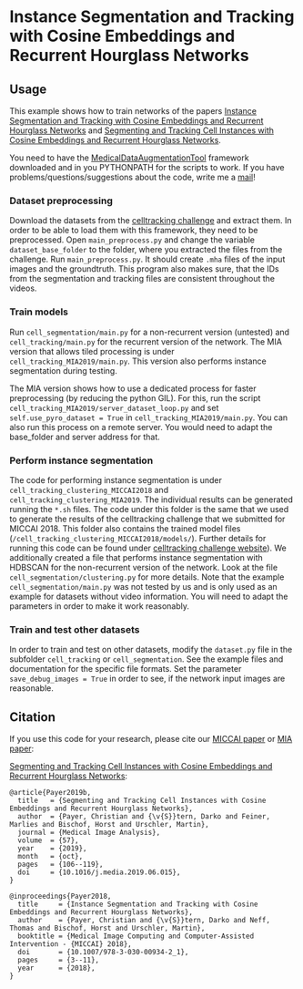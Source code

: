 # Instance Segmentation and Tracking with Cosine Embeddings and Recurrent Hourglass Networks

## Usage
This example shows how to train networks of the papers [Instance Segmentation and Tracking with Cosine Embeddings and Recurrent Hourglass Networks](https://doi.org/10.1007/978-3-030-00934-2_1) and [Segmenting and Tracking Cell Instances with Cosine Embeddings and Recurrent Hourglass Networks](https://doi.org/10.1016/j.media.2019.06.015).

You need to have the [MedicalDataAugmentationTool](https://github.com/christianpayer/MedicalDataAugmentationTool) framework downloaded and in you PYTHONPATH for the scripts to work.
If you have problems/questions/suggestions about the code, write me a [mail](mailto:christian.payer@gmx.net)!

### Dataset preprocessing
Download the datasets from the [celltracking challenge](http://www.celltrackingchallenge.net/) and extract them. In order to be able to load them with this framework, they need to be preprocessed. Open `main_preprocess.py` and change the variable `dataset_base_folder` to the folder, where you extracted the files from the challenge.
Run `main_preprocess.py`. It should create `.mha` files of the input images and the groundtruth. This program also makes sure, that the IDs from the segmentation and tracking files are consistent throughout the videos.

### Train models
Run `cell_segmentation/main.py` for a non-recurrent version (untested) and `cell_tracking/main.py` for the recurrent version of the network.
The MIA version that allows tiled processing is under `cell_tracking_MIA2019/main.py`. This version also performs instance segmentation during testing.

The MIA version shows how to use a dedicated process for faster preprocessing (by reducing the python GIL). For this, run the script `cell_tracking_MIA2019/server_dataset_loop.py` and set `self.use_pyro_dataset = True` in `cell_tracking_MIA2019/main.py`. You can also run this process on a remote server. You would need to adapt the base_folder and server address for that.

### Perform instance segmentation
The code for performing instance segmentation is under `cell_tracking_clustering_MICCAI2018` and  `cell_tracking_clustering_MIA2019`. The individual results can be generated running the `*.sh` files. The code under this folder is the same that we used to generate the results of the celltracking challenge that we submitted for MICCAI 2018. This folder also contains the trained model files (`/cell_tracking_clustering_MICCAI2018/models/`). Further details for running this code can be found under [celltracking challenge website](http://www.celltrackingchallenge.net/participants/TUG-AT/)).
We additionally created a file that performs instance segmentation with HDBSCAN for the non-recurrent version of the network. Look at the file `cell_segmentation/clustering.py` for more details. Note that the example `cell_segmentation/main.py` was not tested by us and is only used as an example for datasets without video information. You will need to adapt the parameters in order to make it work reasonably.

### Train and test other datasets
In order to train and test on other datasets, modify the `dataset.py` file in the subfolder `cell_tracking` or `cell_segmentation`. See the example files and documentation for the specific file formats. Set the parameter `save_debug_images = True` in order to see, if the network input images are reasonable.

## Citation
If you use this code for your research, please cite our [MICCAI paper](https://doi.org/10.1007/978-3-030-00934-2_1) or [MIA paper](https://doi.org/10.1016/j.media.2019.06.015):

[Segmenting and Tracking Cell Instances with Cosine Embeddings and Recurrent Hourglass Networks](https://doi.org/10.1016/j.media.2019.06.015):

```
@article{Payer2019b,
  title   = {Segmenting and Tracking Cell Instances with Cosine Embeddings and Recurrent Hourglass Networks},
  author  = {Payer, Christian and {\v{S}}tern, Darko and Feiner, Marlies and Bischof, Horst and Urschler, Martin},
  journal = {Medical Image Analysis},
  volume  = {57},
  year    = {2019},
  month   = {oct},
  pages   = {106--119},
  doi     = {10.1016/j.media.2019.06.015},
}
```

```
@inproceedings{Payer2018,
  title     = {Instance Segmentation and Tracking with Cosine Embeddings and Recurrent Hourglass Networks},
  author    = {Payer, Christian and {\v{S}}tern, Darko and Neff, Thomas and Bischof, Horst and Urschler, Martin},
  booktitle = {Medical Image Computing and Computer-Assisted Intervention - {MICCAI} 2018},
  doi       = {10.1007/978-3-030-00934-2_1},
  pages     = {3--11},
  year      = {2018},
}
```
